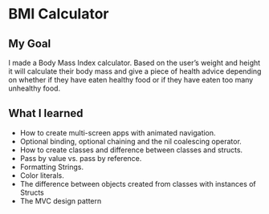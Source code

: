 
#  BMI Calculator

## My Goal


I made a Body Mass Index calculator. Based on the user’s weight and height it will calculate their body mass and give a piece of health advice depending on whether if they have eaten healthy food or if they have eaten too many unhealthy food. 

## What I learned

* How to create multi-screen apps with animated navigation.
* Optional binding, optional chaining and the nil coalescing operator.
* How to create classes and difference between classes and structs. 
* Pass by value vs. pass by reference. 
* Formatting Strings. 
* Color literals.
* The difference between objects created from classes with instances of Structs
* The MVC design pattern
